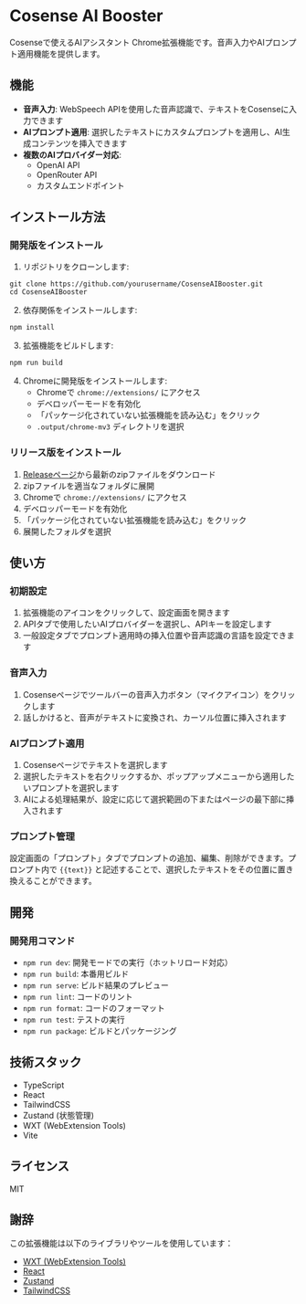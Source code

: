 # Cosense AI Booster

Cosenseで使えるAIアシスタント Chrome拡張機能です。音声入力やAIプロンプト適用機能を提供します。

## 機能

- **音声入力**: WebSpeech APIを使用した音声認識で、テキストをCosenseに入力できます
- **AIプロンプト適用**: 選択したテキストにカスタムプロンプトを適用し、AI生成コンテンツを挿入できます
- **複数のAIプロバイダー対応**:
  - OpenAI API
  - OpenRouter API
  - カスタムエンドポイント

## インストール方法

### 開発版をインストール

1. リポジトリをクローンします:
```
git clone https://github.com/yourusername/CosenseAIBooster.git
cd CosenseAIBooster
```

2. 依存関係をインストールします:
```
npm install
```

3. 拡張機能をビルドします:
```
npm run build
```

4. Chromeに開発版をインストールします:
   - Chromeで `chrome://extensions/` にアクセス
   - デベロッパーモードを有効化
   - 「パッケージ化されていない拡張機能を読み込む」をクリック
   - `.output/chrome-mv3` ディレクトリを選択

### リリース版をインストール

1. [Releaseページ](https://github.com/yourusername/CosenseAIBooster/releases)から最新のzipファイルをダウンロード
2. zipファイルを適当なフォルダに展開
3. Chromeで `chrome://extensions/` にアクセス
4. デベロッパーモードを有効化
5. 「パッケージ化されていない拡張機能を読み込む」をクリック
6. 展開したフォルダを選択

## 使い方

### 初期設定

1. 拡張機能のアイコンをクリックして、設定画面を開きます
2. APIタブで使用したいAIプロバイダーを選択し、APIキーを設定します
3. 一般設定タブでプロンプト適用時の挿入位置や音声認識の言語を設定できます

### 音声入力

1. Cosenseページでツールバーの音声入力ボタン（マイクアイコン）をクリックします
2. 話しかけると、音声がテキストに変換され、カーソル位置に挿入されます

### AIプロンプト適用

1. Cosenseページでテキストを選択します
2. 選択したテキストを右クリックするか、ポップアップメニューから適用したいプロンプトを選択します
3. AIによる処理結果が、設定に応じて選択範囲の下またはページの最下部に挿入されます

### プロンプト管理

設定画面の「プロンプト」タブでプロンプトの追加、編集、削除ができます。プロンプト内で `{{text}}` と記述することで、選択したテキストをその位置に置き換えることができます。

## 開発

### 開発用コマンド

- `npm run dev`: 開発モードでの実行（ホットリロード対応）
- `npm run build`: 本番用ビルド
- `npm run serve`: ビルド結果のプレビュー
- `npm run lint`: コードのリント
- `npm run format`: コードのフォーマット
- `npm run test`: テストの実行
- `npm run package`: ビルドとパッケージング

## 技術スタック

- TypeScript
- React
- TailwindCSS
- Zustand (状態管理)
- WXT (WebExtension Tools)
- Vite

## ライセンス

MIT

## 謝辞

この拡張機能は以下のライブラリやツールを使用しています：

- [WXT (WebExtension Tools)](https://wxt.dev/)
- [React](https://reactjs.org/)
- [Zustand](https://github.com/pmndrs/zustand)
- [TailwindCSS](https://tailwindcss.com/)
